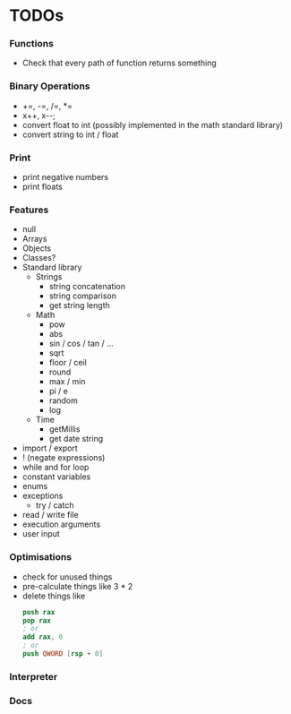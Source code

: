 # TODOs

### Functions
- Check that every path of function returns something

### Binary Operations
- +=, -=, /=, *=
- x++, x--;
- convert float to int (possibly implemented in the math standard library)
- convert string to int / float

### Print
- print negative numbers
- print floats

### Features
- null
- Arrays
- Objects
- Classes?
- Standard library
  - Strings
    - string concatenation
    - string comparison
    - get string length
  - Math
    - pow
    - abs
    - sin / cos / tan / ...
    - sqrt
    - floor / ceil
    - round
    - max / min
    - pi / e
    - random
    - log
  - Time
    - getMillis
    - get date string
- import / export
- ! (negate expressions)
- while and for loop
- constant variables
- enums
- exceptions
  - try / catch
- read / write file
- execution arguments
- user input

### Optimisations
- check for unused things
- pre-calculate things like 3 * 2
- delete things like
  ```nasm
  push rax
  pop rax
  ; or
  add rax, 0
  ; or
  push QWORD [rsp + 0]
  ```

### Interpreter

### Docs